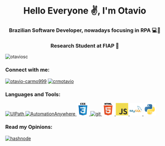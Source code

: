 <h1 align="center">Hello Everyone ✌, I'm Otavio</h1>
<h3 align="center">Brazilian Software Developer, nowadays focusing in RPA 💻🤖</h3>
<h3 align="center">Research Student at FIAP 📘</h3>

<p align="left"> <img src="https://komarev.com/ghpvc/?username=otaviosc&label=Profile%20views&color=0e75b6&style=flat" alt="otaviosc" /> </p>

<h3 align="left">Connect with me:</h3>
<p align="left">
<a href="https://linkedin.com/in/otavio-carmo999" target="blank"><img align="center" src="https://raw.githubusercontent.com/rahuldkjain/github-profile-readme-generator/master/src/images/icons/Social/linked-in-alt.svg" alt="otavio-carmo999" height="30" width="40" /></a>
<a href="https://www.hackerrank.com/crmotavio" target="blank"><img align="center" src="https://raw.githubusercontent.com/rahuldkjain/github-profile-readme-generator/master/src/images/icons/Social/hackerrank.svg" alt="crmotavio" height="30" width="40" /></a>
</p>

<h3 align="left">Languages and Tools:</h3>
<p align="left"> <a href="https://www.uipath.com" target="_blank"> <img src="https://marketplace.uipath.com/static/favicons/android-chrome-512x512.png" alt="UIPath" width="40" height="40"/> </a> <a href="https://www.automationanywhere.com" target="_blank"> <img src="https://connectoricons-prod.azureedge.net/automationanywhere/icon_1.0.1138.1579.png" alt="AutomationAnywhere" width="40" height="40"/> </a> <a href="https://www.w3schools.com/css/" target="_blank"> <img src="https://raw.githubusercontent.com/devicons/devicon/master/icons/css3/css3-original-wordmark.svg" alt="css3" width="40" height="40"/> </a> <a href="https://git-scm.com/" target="_blank"> <img src="https://www.vectorlogo.zone/logos/git-scm/git-scm-icon.svg" alt="git" width="40" height="40"/> </a> <a href="https://www.w3.org/html/" target="_blank"> <img src="https://raw.githubusercontent.com/devicons/devicon/master/icons/html5/html5-original-wordmark.svg" alt="html5" width="40" height="40"/> </a> <a href="https://developer.mozilla.org/en-US/docs/Web/JavaScript" target="_blank"> <img src="https://raw.githubusercontent.com/devicons/devicon/master/icons/javascript/javascript-original.svg" alt="javascript" width="40" height="40"/> </a> <a href="https://www.linux.org/" target="_blank"> <a href="https://www.mysql.com/" target="_blank"> <img src="https://raw.githubusercontent.com/devicons/devicon/master/icons/mysql/mysql-original-wordmark.svg" alt="mysql" width="40" height="40"/> </a> <a href="https://www.python.org" target="_blank"> <img src="https://raw.githubusercontent.com/devicons/devicon/master/icons/python/python-original.svg" alt="python" width="40" height="40"/> </a> </p>

<h3 align="left">Read my Opinions:</h3>
<p align="left">
<a href="https://hashnode.com/@CrmOtavio" target="blank"><img align="center" src="https://cdn.hashnode.com/res/hashnode/image/upload/v1611902473383/CDyAuTy75.png?auto=compress" alt="hashnode" height="40" width="40" /></a>
